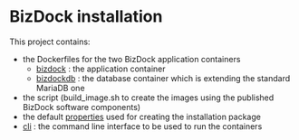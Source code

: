 # BizDock installation

This project contains:
* the Dockerfiles for the two BizDock application containers
  * [bizdock](https://github.com/theAgileFactory/bizdock-installation/tree/master/bizdock) : the application container
  * [bizdockdb](https://github.com/theAgileFactory/bizdock-installation/tree/master/bizdockdb) : the database container which is extending the standard MariaDB one
* the script (build_image.sh to create the images using the published BizDock software components)
* the default [properties](https://github.com/theAgileFactory/bizdock-installation/tree/master/default-configuration) used for creating the installation package
* [cli](https://github.com/theAgileFactory/bizdock-installation/tree/master/cli) : the command line interface to be used to run the containers
